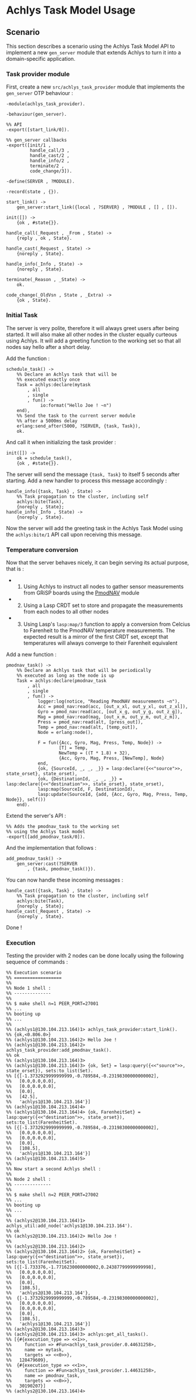 # Achlys Task Model Usage

## Scenario
This section describes a scenario using the Achlys Task Model API
to implement a new `gen_server` module that extends Achlys to turn it
into a domain-specific application.

### Task provider module
First, create a new `src/achlys_task_provider` module that implements
the `gen_server` OTP behaviour : 

```
-module(achlys_task_provider).

-behaviour(gen_server).

%% API
-export([start_link/0]).

%% gen_server callbacks
-export([init/1 ,
         handle_call/3 ,
         handle_cast/2 ,
         handle_info/2 ,
         terminate/2 ,
         code_change/3]).

-define(SERVER , ?MODULE).

-record(state , {}).

start_link() ->
    gen_server:start_link({local , ?SERVER} , ?MODULE , [] , []).

init([]) ->
    {ok , #state{}}.

handle_call(_Request , _From , State) ->
    {reply , ok , State}.

handle_cast(_Request , State) ->
    {noreply , State}.

handle_info(_Info , State) ->
    {noreply , State}.

terminate(_Reason , _State) ->
    ok.

code_change(_OldVsn , State , _Extra) ->
    {ok , State}.
```

### Initial Task
The server is very polite, therefore it will always greet users
after being started. It will also make all other nodes in the cluster
equally curteous using Achlys. It will add a greeting function to
the working set so that all nodes say hello after a short delay.

Add the function : 

```
schedule_task() ->
    %% Declare an Achlys task that will be
    %% executed exactly once
    Task = achlys:declare(mytask
        , all
        , single
        , fun() ->
             io:format("Hello Joe ! ~n")
    end),
    %% Send the task to the current server module
    %% after a 5000ms delay
    erlang:send_after(5000, ?SERVER, {task, Task}),
    ok.
```

And call it when initializing the task provider :

```
init([]) ->
    ok = schedule_task(),
    {ok , #state{}}.
```

The server will send the message `{task, Task}` to itself
5 seconds after starting. Add a new handler to process this
message accordingly :

```
handle_info({task, Task} , State) ->
    %% Task propagation to the cluster, including self
    achlys:bite(Task),
    {noreply , State};
handle_info(_Info , State) ->
    {noreply , State}.
```

Now the server will add the greeting task in the Achlys Task Model
using the `achlys:bite/1` API call upon receiving this message.

### Temperature conversion
Now that the server behaves nicely, it can begin serving its
actual purpose, that is : 

- 1) Using Achlys to instruct all nodes to gather sensor measurements
from GRiSP boards using the [PmodNAV](https://github.com/grisp/grisp/wiki/PmodNAV-Tutorial) module
- 2) Using a Lasp CRDT set to store and propagate the measurements
from each nodes to all other nodes
- 3) Using Lasp's `lasp:map/3` function to apply a conversion from
Celcius to Farenheit to the PmodNAV temperature measurements. The
expected result is a mirror of the first CRDT set, except that 
temperatures will always converge to their Farenheit equivalent

Add a new function :
```
pmodnav_task() ->
    %% Declare an Achlys task that will be periodically
    %% executed as long as the node is up
    Task = achlys:declare(pmodnav_task
        , all
        , single
        , fun() ->
            logger:log(notice, "Reading PmodNAV measurements ~n"),
            Acc = pmod_nav:read(acc, [out_x_xl, out_y_xl, out_z_xl]),
            Gyro = pmod_nav:read(acc, [out_x_g, out_y_g, out_z_g]),
            Mag = pmod_nav:read(mag, [out_x_m, out_y_m, out_z_m]),
            Press = pmod_nav:read(alt, [press_out]),
            Temp = pmod_nav:read(alt, [temp_out]),
            Node = erlang:node(),

            F = fun({Acc, Gyro, Mag, Press, Temp, Node}) ->
                    [T] = Temp,
                    NewTemp = ((T * 1.8) + 32),
                    {Acc, Gyro, Mag, Press, [NewTemp], Node}
            end,
            {ok, {SourceId, _, _, _}} = lasp:declare({<<"source">>, state_orset}, state_orset),
            {ok, {DestinationId, _, _, _}} = lasp:declare({<<"destination">>, state_orset}, state_orset),
            lasp:map(SourceId, F, DestinationId),
            lasp:update(SourceId, {add, {Acc, Gyro, Mag, Press, Temp, Node}}, self())
    end).
```

Extend the server's API :

```
%% Adds the pmodnav_task to the working set
%% using the Achlys task model
-export([add_pmodnav_task/0]).
```

And the implementation that follows :

```
add_pmodnav_task() ->
    gen_server:cast(?SERVER 
        , {task, pmodnav_task()}).
```

You can now handle these incoming messages :

```
handle_cast({task, Task} , State) ->
    %% Task propagation to the cluster, including self
    achlys:bite(Task),    
    {noreply , State};
handle_cast(_Request , State) ->
    {noreply , State}.
```

Done !

### Execution
Testing the provider with 2 nodes can be done locally using
the following sequence of commands : 

```
%% Execution scenario
%% ==================
%%
%% Node 1 shell : 
%% --------------
%%
%% $ make shell n=1 PEER_PORT=27001
%% ...
%% booting up
%% ...
%%
%% (achlys1@130.104.213.164)1> achlys_task_provider:start_link().
%% {ok,<0.806.0>}
%% (achlys1@130.104.213.164)2> Hello Joe !
%% (achlys1@130.104.213.164)2> achlys_task_provider:add_pmodnav_task().
%% ok
%% (achlys1@130.104.213.164)3>
%% (achlys1@130.104.213.164)3> {ok, Set} = lasp:query({<<"source">>, state_orset}), sets:to_list(Set).
%% [{[-1.3732929999999999,-0.789584,-0.23198300000000002],
%%   [0.0,0.0,0.0],
%%   [0.0,0.0,0.0],
%%   [0.0],
%%   [42.5],
%%   'achlys1@130.104.213.164'}]
%% (achlys1@130.104.213.164)4>
%% (achlys1@130.104.213.164)4> {ok, FarenheitSet} = lasp:query({<<"destination">>, state_orset}), sets:to_list(FarenheitSet).
%% [{[-1.3732929999999999,-0.789584,-0.23198300000000002],
%%   [0.0,0.0,0.0],
%%   [0.0,0.0,0.0],
%%   [0.0],
%%   [108.5],
%%   'achlys1@130.104.213.164'}]
%% (achlys1@130.104.213.164)5>
%%
%% Now start a second Achlys shell : 
%%
%% Node 2 shell : 
%% --------------
%%
%% $ make shell n=2 PEER_PORT=27002
%% ...
%% booting up
%% ...
%%
%% (achlys2@130.104.213.164)1> achlys_util:add_node('achlys1@130.104.213.164').
%% ok
%% (achlys2@130.104.213.164)2> Hello Joe !
%% 
%% (achlys2@130.104.213.164)2>
%% (achlys2@130.104.213.164)2> {ok, FarenheitSet} = lasp:query({<<"destination">>, state_orset}), sets:to_list(FarenheitSet).
%% [{[-1.733376,-1.7716230000000002,0.24387799999999998],
%%   [0.0,0.0,0.0],
%%   [0.0,0.0,0.0],
%%   [0.0],
%%   [108.5],
%%   'achlys2@130.104.213.164'},
%%  {[-1.3732929999999999,-0.789584,-0.23198300000000002],
%%   [0.0,0.0,0.0],
%%   [0.0,0.0,0.0],
%%   [0.0],
%%   [108.5],
%%   'achlys1@130.104.213.164'}]
%% (achlys2@130.104.213.164)3>
%% (achlys2@130.104.213.164)3> achlys:get_all_tasks().
%% [{#{execution_type => <<1>>,
%%     function => #Fun<achlys_task_provider.0.44631258>,
%%     name => mytask,
%%     targets => <<0>>},
%%   128479609},
%%  {#{execution_type => <<1>>,
%%     function => #Fun<achlys_task_provider.1.44631258>,
%%     name => pmodnav_task,
%%     targets => <<0>>},
%%   30190207}]
%% (achlys2@130.104.213.164)4>
```
